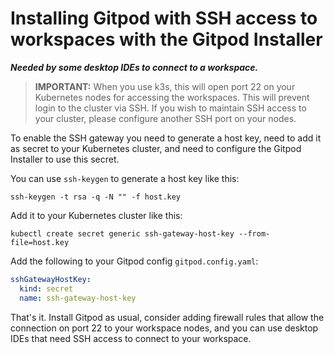 # Installing Gitpod with SSH access to workspaces with the Gitpod Installer
**_Needed by some desktop IDEs to connect to a workspace._**

> **IMPORTANT:** When you use k3s, this will open port 22 on your Kubernetes nodes for accessing the workspaces. This will prevent login to the cluster via SSH. If you wish to maintain SSH access to your cluster, please configure another SSH port on your nodes.

To enable the SSH gateway you need to generate a host key, need to add it as secret to your Kubernetes cluster, and need to configure the Gitpod Installer to use this secret.

You can use `ssh-keygen` to generate a host key like this:

```
ssh-keygen -t rsa -q -N "" -f host.key
```

Add it to your Kubernetes cluster like this:
```
kubectl create secret generic ssh-gateway-host-key --from-file=host.key
```

Add the following to your Gitpod config `gitpod.config.yaml`:
```yaml
sshGatewayHostKey:
  kind: secret
  name: ssh-gateway-host-key
```

That's it. Install Gitpod as usual, consider adding firewall rules that allow the connection on port 22 to your workspace nodes, and you can use desktop IDEs that need SSH access to connect to your workspace.
